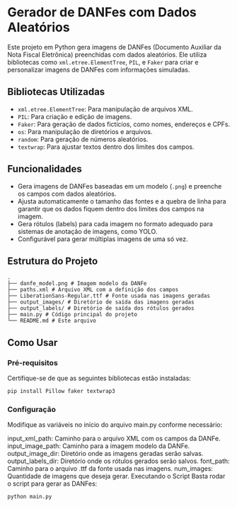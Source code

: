 # Gerador de DANFes com Dados Aleatórios

Este projeto em Python gera imagens de DANFes (Documento Auxiliar da Nota Fiscal Eletrônica) preenchidas com dados aleatórios. Ele utiliza bibliotecas como `xml.etree.ElementTree`, `PIL`, e `Faker` para criar e personalizar imagens de DANFes com informações simuladas.

## Bibliotecas Utilizadas

- `xml.etree.ElementTree`: Para manipulação de arquivos XML.
- `PIL`: Para criação e edição de imagens.
- `Faker`: Para geração de dados fictícios, como nomes, endereços e CPFs.
- `os`: Para manipulação de diretórios e arquivos.
- `random`: Para geração de números aleatórios.
- `textwrap`: Para ajustar textos dentro dos limites dos campos.

## Funcionalidades

- Gera imagens de DANFes baseadas em um modelo (`.png`) e preenche os campos com dados aleatórios.
- Ajusta automaticamente o tamanho das fontes e a quebra de linha para garantir que os dados fiquem dentro dos limites dos campos na imagem.
- Gera rótulos (labels) para cada imagem no formato adequado para sistemas de anotação de imagens, como YOLO.
- Configurável para gerar múltiplas imagens de uma só vez.

## Estrutura do Projeto
```
.
├── danfe_model.png # Imagem modelo da DANFe
├── paths.xml # Arquivo XML com a definição dos campos
├── LiberationSans-Regular.ttf # Fonte usada nas imagens geradas
├── output_images/ # Diretório de saída das imagens geradas
├── output_labels/ # Diretório de saída dos rótulos gerados
├── main.py # Código principal do projeto
└── README.md # Este arquivo
```

## Como Usar

### Pré-requisitos

Certifique-se de que as seguintes bibliotecas estão instaladas:

```bash
pip install Pillow faker textwrap3
````
### Configuração
Modifique as variáveis no início do arquivo main.py conforme necessário:

input_xml_path: Caminho para o arquivo XML com os campos da DANFe.
input_image_path: Caminho para a imagem modelo da DANFe.
output_image_dir: Diretório onde as imagens geradas serão salvas.
output_labels_dir: Diretório onde os rótulos gerados serão salvos.
font_path: Caminho para o arquivo .ttf da fonte usada nas imagens.
num_images: Quantidade de imagens que deseja gerar.
Executando o Script
Basta rodar o script para gerar as DANFes:
````
python main.py
````
